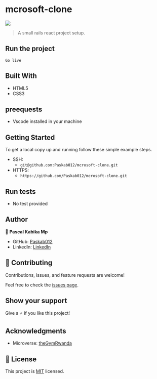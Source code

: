 # mcrosoft-clone

![](https://www.thegym-rwanda.com/)

> A small rails react project setup.

## Run the project

`Go live`

## Built With

- HTML5
- CSS3

## preequests

- Vscode installed in your machine

## Getting Started

To get a local copy up and running follow these simple example steps.

- SSH:
  - `git@github.com:Paskab012/mcrosoft-clone.git`
- HTTPS:
  - `https://github.com/Paskab012/mcrosoft-clone.git`

## Run tests

- No test provided

## Author

👤 **Pascal Kabika Mp**

- GitHub: [Paskab012](https://github.com/KABIKA681?tab=overview&from=2021-12-01&to=2021-12-31)
- LinkedIn: [LinkedIn](https://www.linkedin.com/in/pascal-kabika-443061220/)

## 🤝 Contributing

Contributions, issues, and feature requests are welcome!

Feel free to check the [issues page](https://github.com/Paskab012/mcrosoft-clone/issues).

## Show your support

Give a ⭐️ if you like this project!

## Acknowledgments

- Microverse: [theGymRwanda](https://www.thegym-rwanda.com/)

## 📝 License

This project is [MIT](./MIT.md) licensed.
